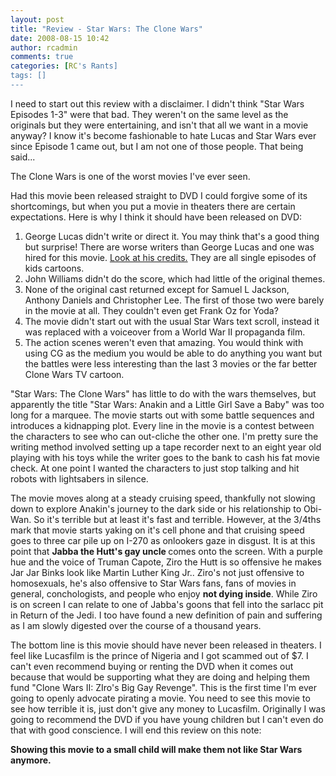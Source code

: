 ```yaml
---
layout: post
title: "Review - Star Wars: The Clone Wars"
date: 2008-08-15 10:42
author: rcadmin
comments: true
categories: [RC's Rants]
tags: []
---
```

I need to start out this review with a disclaimer. I didn't think "Star Wars Episodes 1-3" were that bad. They weren't on the same level as the originals but they were entertaining, and isn't that all we want in a movie anyway? I know it's become fashionable to hate Lucas and Star Wars ever since Episode 1 came out, but I am not one of those people. That being said...

The Clone Wars is one of the worst movies I've ever seen.

Had this movie been released straight to DVD I could forgive some of its shortcomings, but when you put a movie in theaters there are certain expectations. Here is why I think it should have been released on DVD:

1. George Lucas didn't write or direct it. You may think that's a good thing but surprise! There are worse writers than George Lucas and one was hired for this movie. <a href="http://www.imdb.com/name/nm0319667/">Look at his credits.</a> They are all single episodes of kids cartoons.
2. John Williams didn't do the score, which had little of the original themes.
3. None of the original cast returned except for Samuel L Jackson, Anthony Daniels and Christopher Lee. The first of those two were barely in the movie at all. They couldn't even get Frank Oz for Yoda?
4. The movie didn't start out with the usual Star Wars text scroll, instead it was replaced with a voiceover from a World War II propaganda film.
5. The action scenes weren't even that amazing. You would think with using CG as the medium you would be able to do anything you want but the battles were less interesting than the last 3 movies or the far better Clone Wars TV cartoon.

"Star Wars: The Clone Wars" has little to do with the wars themselves, but apparently the title "Star Wars: Anakin and a Little Girl Save a Baby" was too long for a marquee. The movie starts out with some battle sequences and introduces a kidnapping plot. Every line in the movie is a contest between the characters to see who can out-cliche the other one. I'm pretty sure the writing method involved setting up a tape recorder next to an eight year old playing with his toys while the writer goes to the bank to cash his fat movie check. At one point I wanted the characters to just stop talking and hit robots with lightsabers in silence.

The movie moves along at a steady cruising speed, thankfully not slowing down to explore Anakin's journey to the dark side or his relationship to Obi-Wan. So it's terrible but at least it's fast and terrible. However, at the 3/4ths mark that movie starts yaking on it's cell phone and that cruising speed goes to three car pile up on I-270 as onlookers gaze in disgust. It is at this point that <strong>Jabba the Hutt's gay uncle </strong>comes onto the screen. With a purple hue and the voice of Truman Capote, Ziro the Hutt is so offensive he makes Jar Jar Binks look like Martin Luther King Jr.. Ziro's not just offensive to homosexuals, he's also offensive to Star Wars fans, fans of movies in general, conchologists, and people who enjoy <strong>not dying inside</strong>. While Ziro is on screen I can relate to one of Jabba's goons that fell into the sarlacc pit in Return of the Jedi. I too have found a new definition of pain and suffering as I am slowly digested over the course of a thousand years.

The bottom line is this movie should have never been released in theaters. I feel like Lucasfilm is the prince of Nigeria and I got scammed out of $7. I can't even recommend buying or renting the DVD when it comes out because that would be supporting what they are doing and helping them fund "Clone Wars II: ZIro's Big Gay Revenge". This is the first time I'm ever going to openly advocate pirating a movie. You need to see this movie to see how terrible it is, just don't give any money to Lucasfilm. Originally I was going to recommend the DVD if you have young children but I can't even do that with good conscience. I will end this review on this note:

<strong>Showing this movie to a small child will make them not like Star Wars anymore.</strong>
